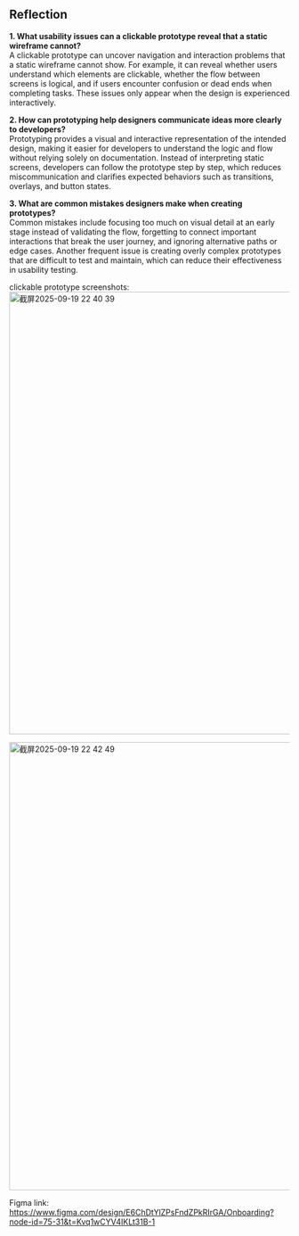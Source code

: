 ## Reflection

**1. What usability issues can a clickable prototype reveal that a static wireframe cannot?**  
A clickable prototype can uncover navigation and interaction problems that a static wireframe cannot show. For example, it can reveal whether users understand which elements are clickable, whether the flow between screens is logical, and if users encounter confusion or dead ends when completing tasks. These issues only appear when the design is experienced interactively.  

**2. How can prototyping help designers communicate ideas more clearly to developers?**  
Prototyping provides a visual and interactive representation of the intended design, making it easier for developers to understand the logic and flow without relying solely on documentation. Instead of interpreting static screens, developers can follow the prototype step by step, which reduces miscommunication and clarifies expected behaviors such as transitions, overlays, and button states.  

**3. What are common mistakes designers make when creating prototypes?**  
Common mistakes include focusing too much on visual detail at an early stage instead of validating the flow, forgetting to connect important interactions that break the user journey, and ignoring alternative paths or edge cases. Another frequent issue is creating overly complex prototypes that are difficult to test and maintain, which can reduce their effectiveness in usability testing.  

clickable prototype screenshots:
<img width="985" height="794" alt="截屏2025-09-19 22 40 39" src="https://github.com/user-attachments/assets/9195f8ec-1f3b-4f54-873c-8aa4b4f9c574" />

<img width="1466" height="804" alt="截屏2025-09-19 22 42 49" src="https://github.com/user-attachments/assets/d6500f4f-c7ca-4d41-998e-f1cb8612510c" />

Figma link: https://www.figma.com/design/E6ChDtYlZPsFndZPkRIrGA/Onboarding?node-id=75-31&t=Kvq1wCYV4IKLt31B-1
